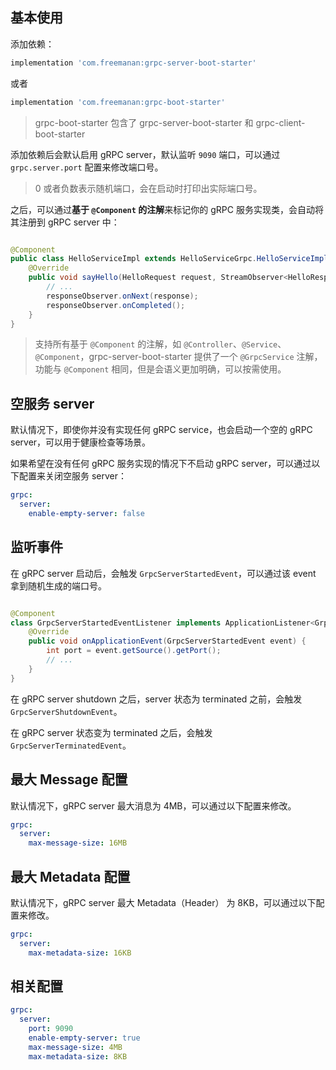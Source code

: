 ## 基本使用

添加依赖：

```groovy
implementation 'com.freemanan:grpc-server-boot-starter'
```

或者

```groovy
implementation 'com.freemanan:grpc-boot-starter'
```

> grpc-boot-starter 包含了 grpc-server-boot-starter 和 grpc-client-boot-starter

添加依赖后会默认启用 gRPC server，默认监听 `9090` 端口，可以通过 `grpc.server.port` 配置来修改端口号。

> 0 或者负数表示随机端口，会在启动时打印出实际端口号。

之后，可以通过**基于 `@Component` 的注解**来标记你的 gRPC 服务实现类，会自动将其注册到 gRPC server 中：

```java

@Component
public class HelloServiceImpl extends HelloServiceGrpc.HelloServiceImplBase {
    @Override
    public void sayHello(HelloRequest request, StreamObserver<HelloResponse> responseObserver) {
        // ...
        responseObserver.onNext(response);
        responseObserver.onCompleted();
    }
}
```

> 支持所有基于 `@Component` 的注解，如 `@Controller`、`@Service`、`@Component`，grpc-server-boot-starter
> 提供了一个 `@GrpcService` 注解，功能与 `@Component` 相同，但是会语义更加明确，可以按需使用。

## 空服务 server

默认情况下，即使你并没有实现任何 gRPC service，也会启动一个空的 gRPC server，可以用于健康检查等场景。

如果希望在没有任何 gRPC 服务实现的情况下不启动 gRPC server，可以通过以下配置来关闭空服务 server：

```yaml
grpc:
  server:
    enable-empty-server: false
```

## 监听事件

在 gRPC server 启动后，会触发 `GrpcServerStartedEvent`，可以通过该 event 拿到随机生成的端口号。

```java

@Component
class GrpcServerStartedEventListener implements ApplicationListener<GrpcServerStartedEvent> {
    @Override
    public void onApplicationEvent(GrpcServerStartedEvent event) {
        int port = event.getSource().getPort();
        // ...
    }
}
```

在 gRPC server shutdown 之后，server 状态为 terminated 之前，会触发 `GrpcServerShutdownEvent`。

在 gRPC server 状态变为 terminated 之后，会触发 `GrpcServerTerminatedEvent`。

## 最大 Message 配置

默认情况下，gRPC server 最大消息为 4MB，可以通过以下配置来修改。

```yaml
grpc:
  server:
    max-message-size: 16MB
```

## 最大 Metadata 配置

默认情况下，gRPC server 最大 Metadata（Header） 为 8KB，可以通过以下配置来修改。

```yaml
grpc:
  server:
    max-metadata-size: 16KB
```

## 相关配置

```yaml
grpc:
  server:
    port: 9090
    enable-empty-server: true
    max-message-size: 4MB
    max-metadata-size: 8KB
```
